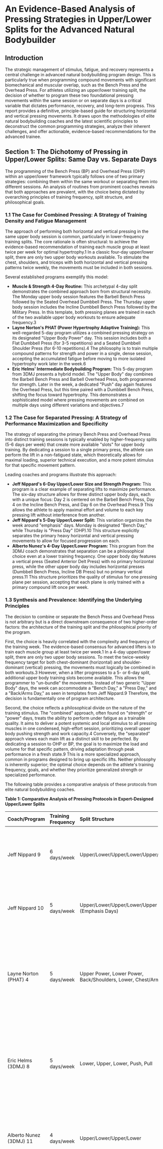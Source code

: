 

# **An Evidence-Based Analysis of Pressing Strategies in Upper/Lower Splits for the Advanced Natural Bodybuilder**

## **Introduction**

The strategic management of stimulus, fatigue, and recovery represents a central challenge in advanced natural bodybuilding program design. This is particularly true when programming compound movements with significant biomechanical and muscular overlap, such as the Bench Press and the Overhead Press. For athletes utilizing an upper/lower training split, the decision of whether to program these two foundational pressing movements within the same session or on separate days is a critical variable that dictates performance, recovery, and long-term progress. This report provides a definitive, principle-based guide for structuring horizontal and vertical pressing movements. It draws upon the methodologies of elite natural bodybuilding coaches and the latest scientific principles to deconstruct the common programming strategies, analyze their inherent challenges, and offer actionable, evidence-based recommendations for the advanced trainee.

## **Section 1: The Dichotomy of Pressing in Upper/Lower Splits: Same Day vs. Separate Days**

The programming of the Bench Press (BP) and Overhead Press (OHP) within an upper/lower framework typically follows one of two primary strategies: combining them within the same workout or separating them into different sessions. An analysis of routines from prominent coaches reveals that both approaches are prevalent, with the choice being dictated by overarching principles of training frequency, split structure, and philosophical goals.

### **1.1 The Case for Combined Pressing: A Strategy of Training Density and Fatigue Management**

The approach of performing both horizontal and vertical pressing in the same upper body session is common, particularly in lower-frequency training splits. The core rationale is often structural: to achieve the evidence-based recommendation of training each muscle group at least twice per week for optimal hypertrophy.1 In a classic four-day upper/lower split, there are only two upper body workouts available. To stimulate the chest, shoulders, and triceps with both horizontal and vertical pressing patterns twice weekly, the movements must be included in both sessions.

Several established programs exemplify this model:

* **Muscle & Strength 4-Day Routine:** This archetypal 4-day split demonstrates the combined approach born from structural necessity. The Monday upper body session features the Barbell Bench Press followed by the Seated Overhead Dumbbell Press. The Thursday upper body session includes the Incline Dumbbell Bench Press followed by the Military Press. In this template, both pressing planes are trained in each of the two available upper body workouts to ensure adequate frequency.3  
* **Layne Norton's PHAT (Power Hypertrophy Adaptive Training):** This well-regarded 5-day program utilizes a combined pressing strategy on its designated "Upper Body Power" day. This session includes both a Flat Dumbbell Press (for 3-5 repetitions) and a Seated Dumbbell Shoulder Press (for 6-10 repetitions).4 The philosophy is to train multiple compound patterns for strength and power in a single, dense session, accepting the accumulated fatigue before moving to more isolated hypertrophy work later in the week.6  
* **Eric Helms' Intermediate Bodybuilding Program:** This 5-day program from 3DMJ presents a hybrid model. The "Upper Body" day combines the Barbell Bench Press and Barbell Overhead Press, both programmed for strength. Later in the week, a dedicated "Push" day again features the Overhead Press, but this time paired with a Dumbbell Bench Press, shifting the focus toward hypertrophy. This demonstrates a sophisticated model where pressing movements are combined on multiple days using different variations and objectives.7

### **1.2 The Case for Separated Pressing: A Strategy of Performance Maximization and Specificity**

The strategy of separating the primary Bench Press and Overhead Press into distinct training sessions is typically enabled by higher-frequency splits (5-6 days per week) that create more available "slots" for upper body training. By dedicating a session to a single primary press, the athlete can perform the lift in a non-fatigued state, which theoretically allows for maximal loading, superior technical execution, and a more potent stimulus for that specific movement pattern.

Leading coaches and programs illustrate this approach:

* **Jeff Nippard's 6-Day Upper/Lower Size and Strength Program:** This program is a clear example of separating lifts to maximize performance. The six-day structure allows for three distinct upper body days, each with a unique focus: Day 2 is centered on the Barbell Bench Press, Day 4 on the Incline Bench Press, and Day 6 on the Overhead Press.9 This allows the athlete to apply maximal effort and volume to each key pressing lift without interference from another.  
* **Jeff Nippard's 5-Day Upper/Lower Split:** This variation organizes the week around "emphasis" days. Monday is designated "Bench Day," while Thursday is "Press Day" (OHP).10 This structure explicitly separates the primary heavy horizontal and vertical pressing movements to allow for focused progression on each.  
* **Alberto Nunez's 4-Day Upper/Lower Program:** This program from the 3DMJ coach demonstrates that separation can be a philosophical choice even at a lower training frequency. One upper body day features a vertical press (Seated Anterior Delt Press) with no primary horizontal press, while the other upper body day includes horizontal presses (Dumbbell Bench Press, Incline DB Press) but no primary vertical press.11 This structure prioritizes the quality of stimulus for one pressing plane per session, accepting that each plane is only trained with a primary compound lift once per week.

### **1.3 Synthesis and Prevalence: Identifying the Underlying Principles**

The decision to combine or separate the Bench Press and Overhead Press is not arbitrary but is a direct downstream consequence of two higher-order factors: the architecture of the training split and the philosophical priority of the program.

First, the choice is heavily correlated with the complexity and frequency of the training week. The evidence-based consensus for advanced lifters is to train each muscle group at least twice per week.1 In a 4-day upper/lower split, there are only two upper body sessions. To meet the twice-weekly frequency target for both chest-dominant (horizontal) and shoulder-dominant (vertical) pressing, the movements must logically be combined in both workouts.3 However, when a lifter progresses to a 5- or 6-day split, additional upper body training slots become available. This allows the programmer to "un-bundle" the movements. Instead of two generic "Upper Body" days, the week can accommodate a "Bench Day," a "Press Day," and a "Back/Arms Day," as seen in templates from Jeff Nippard.9 Therefore, the decision is fundamentally one of program architecture.

Second, the choice reflects a philosophical divide on the nature of the training stimulus. The "combined" approach, often found on "strength" or "power" days, treats the ability to perform under fatigue as a trainable quality. It aims to deliver a potent systemic and local stimulus to all pressing muscles in one condensed, high-effort session, prioritizing overall upper body pushing strength and work capacity.4 Conversely, the "separated" approach views each main lift as a distinct skill to be perfected. By dedicating a session to OHP or BP, the goal is to maximize the load and volume for that specific pattern, driving adaptation through peak performance in a fresh state.9 This is a more specialized approach, common in programs designed to bring up specific lifts. Neither philosophy is inherently superior; the optimal choice depends on the athlete's training frequency, goals, and whether they prioritize generalized strength or specialized performance.

The following table provides a comparative analysis of these protocols from elite natural bodybuilding coaches.

**Table 1: Comparative Analysis of Pressing Protocols in Expert-Designed Upper/Lower Splits**

| Coach/Program | Training Frequency | Split Structure | BP/OHP Placement | Implied Rationale/Philosophy |
| :---- | :---- | :---- | :---- | :---- |
| Jeff Nippard 9 | 6 days/week | Upper/Lower/Upper/Lower/Upper/Lower | **Separate Days:** BP, Incline BP, and OHP each have a dedicated upper body day. | Maximizing performance and specificity for each key lift by training it while fresh. Enabled by high training frequency. |
| Jeff Nippard 10 | 5 days/week | Upper/Lower/Upper/Lower/Upper (Emphasis Days) | **Separate Days:** "Bench Day" and "Press Day" are distinct workouts. | Lift specialization. Dedicating entire sessions to a primary compound movement to drive strength. |
| Layne Norton (PHAT) 4 | 5 days/week | Upper Power, Lower Power, Back/Shoulders, Lower, Chest/Arms | **Combined (on Power Day):** Flat DB Press and Seated DB Shoulder Press are on the same "Upper Body Power" day. | Training for power and work capacity. Intentionally training multiple compound patterns together under fatigue to drive adaptation. |
| Eric Helms (3DMJ) 8 | 5 days/week | Lower, Upper, Lower, Push, Pull | **Combined (on multiple days):** Day 2 (Upper) combines BB Bench and BB OHP. Day 4 (Push) combines DB Bench and BB OHP. | Hybrid approach. Combines lifts for both strength (Day 2\) and hypertrophy (Day 4\) using different variations to manage stimulus. |
| Alberto Nunez (3DMJ) 11 | 4 days/week | Upper/Lower/Upper/Lower | **Separate Days:** Upper 1 is vertical press-focused; Upper 2 is horizontal press-focused. | Prioritizing stimulus quality over frequency of movement pattern. Each pressing plane is trained fresh once per week. |
| Muscle & Strength 3 | 4 days/week | Upper/Lower/Upper/Lower | **Combined (on both upper days):** Both upper days contain a BP variation and an OHP variation. | Structural necessity. Required to achieve 2x/week frequency for both pressing patterns within a classic 4-day split. |

## **Section 2: Navigating the Challenges of Combined Pressing**

While combining the Bench Press and Overhead Press is a valid and common strategy, it presents a distinct set of challenges that must be managed programmatically. The primary issue stems from the significant muscular overlap between the two lifts, leading to an inevitable performance decrement in the second exercise performed.

### **2.1 The Inevitable Performance Decrement: Biomechanics and Fatigue**

The Overhead Press and Bench Press share the anterior deltoids and the triceps as primary and secondary movers, respectively.12 Performing one of these lifts to a high level of effort will induce both central nervous system fatigue and peripheral muscular fatigue in these shared muscle groups. Consequently, performance on the second lift of the session is unavoidably compromised. This phenomenon is widely reported in training forums, with lifters expressing frustration that their "bp really suffers after ohp and if I switch them around the reverse happens," noting they can only progress on the lift performed first in the workout.14

Despite this acute interference, a strong rationale exists for keeping both movements in a program. Strengthening the OHP has a significant positive carryover to the Bench Press. It specifically develops the anterior deltoids, which are crucial for driving the bar off the chest and through the mid-range, and the triceps, which are essential for lockout strength.13 For lifters whose sticking point in the bench press is in the middle of the lift or at lockout, a stronger OHP can be a powerful tool for breaking through plateaus.13 This long-term benefit often outweighs the short-term inconvenience of training one lift in a fatigued state.

### **2.2 Strategic Mitigation: A Programming Toolkit**

Advanced programming offers several effective strategies to manage the fatigue and interference associated with combined pressing, allowing for continued progress on both lifts.

* **Strategy 1: Prioritize and Sequence:** The most direct method is to perform the priority lift first in the session. If the primary goal is to increase the Bench Press, it should be the first exercise. If the focus is on building the Overhead Press, it should be performed first. This ensures the targeted movement receives maximal effort while the athlete is fresh.14  
* **Strategy 2: Alternate Priorities:** A more sophisticated approach involves alternating the lift order on a cyclical basis, such as weekly. In Week A, the Bench Press is performed first and heavy, while in Week B, the Overhead Press is performed first and heavy. This method, often discussed by experienced lifters, ensures that neither lift is chronically de-prioritized and allows for dedicated periods of progressive overload on each.14  
* **Strategy 3: Manipulate Intensity and Volume (Heavy/Light):** This is a cornerstone of intelligent program design. The first lift is performed for low repetitions at a high intensity (a "strength" focus), while the second lift is performed for higher repetitions at a lower intensity (a "hypertrophy" or "volume" focus). For instance, a session might pair a heavy 5x5 Bench Press with a 3x10 OHP. This avoids the unsustainable and counterproductive approach of attempting two maximal-effort pressing movements in one workout, a common recipe for stagnation and burnout.17  
* **Strategy 4: Vary the Exercise:** Using different variations of the lifts can effectively manage stress and stimulus. A heavy Barbell Bench Press could be paired with a lighter Dumbbell OHP, or a heavy Barbell OHP with a machine chest press. This alters stability demands, changes the specific stress on joints and connective tissues, and can target muscle fibers slightly differently. The Eric Helms Intermediate Program employs this by pairing a Barbell OHP with a Dumbbell Bench Press on its "Push" day.8

### **2.3 The "Productive Fatigue" Mindset Shift**

The frustration many lifters feel about the performance drop on the second exercise often stems from a psychological attachment to novice-style progression, where every lift is expected to increase linearly while fresh. Advanced training requires a shift in perspective. Expert commentary suggests the goal should be to "Get stronger while being weaker".14

Training a muscle in a pre-fatigued state is, in itself, a form of overload. It forces the neuromuscular system to adapt, potentially enhancing fiber recruitment and stimulating hypertrophy with less absolute weight, which can reduce cumulative joint stress over a long training career. The objective of the second exercise in a combined pressing session is not to set a new five-rep max. Rather, the goal is to accumulate *effective volume* and create a potent hypertrophy stimulus in muscles that are already fatigued.

Progress on this second lift must be redefined. It is not solely measured by adding weight to the bar. Progress can be defined as performing the same weight for more repetitions than the previous session, improving technical execution under fatigue, or completing the work with shorter rest periods. This reframes the "performance decrement" from a programmatic bug into an intentional feature. It builds the crucial attributes of work capacity and muscular endurance, which are hallmarks of an advanced physique. The issue is not that the second lift is weaker; the issue is the flawed expectation that it should be as strong as the first.

## **Section 3: High-Frequency Overhead Pressing (3x/Week): A Feasibility and Risk Analysis**

The concept of training the Overhead Press three times per week is a significant departure from conventional bodybuilding splits. While not a common year-round strategy, it is a valid, albeit high-risk, specialization tactic for an advanced natural bodybuilder aiming to bring up a lagging lift. Its implementation requires careful consideration of the trade-offs, risks, and necessary programmatic adjustments.

### **3.1 The Rationale and Prevalence of High-Frequency Pressing**

Training the OHP with this frequency is "acceptable" only under the specific context of a short-term specialization block. It is not a standard protocol for general hypertrophy. Evidence of this practice exists in specialized programs and among experienced lifters. The "Dreadnought Overhead Press Program," for example, is a purpose-built, 3x/week OHP routine designed specifically for advanced athletes seeking to break through pressing plateaus.18 Anecdotal reports from natural bodybuilders also describe positive results with a 3x/week OHP frequency, combining standard and paused variations within their sessions.19 Furthermore, coaching principles from experts like Dr. Mike Israetel suggest that smaller, more resilient muscle groups like the deltoids can potentially be trained with higher frequencies of 3-5 times per week, provided the total weekly volume is managed appropriately.20

### **3.2 The "Volume Budget" and Programmatic Sacrifice**

The most critical and frequently overlooked principle of high-frequency training is that it is not an *addition* to an existing program but a complete *reallocation* of finite training resources. Every athlete possesses a limited capacity for recovery, which can be conceptualized as a "weekly volume budget" for a given movement pattern. This is defined by their Maximum Recoverable Volume (MRV)—the maximum amount of training they can perform, recover from, and adapt positively to.21

A standard bodybuilding program might "spend" its weekly pressing budget on a balanced distribution of horizontal and vertical movements (e.g., 10 sets of bench press variations and 8 sets of overhead press variations). A 3x/week OHP specialization program, however, consumes the *entire* pressing budget. The Dreadnought program, for instance, explicitly and emphatically states: "**While you are following this program, do NOT do any other form of pressing**".18 This highlights the crucial, non-negotiable trade-off. The question is not "Can I add OHP 3x a week?" but rather, "Am I willing to cease all other forms of pressing, or reduce them to bare-minimum maintenance volume, for a dedicated 4-week block to prioritize my OHP?" This reframes the query from one of simple acceptability to one of strategic, zero-sum choice. High-frequency OHP is a tool for specialization, not a method for doing more of everything.

### **3.3 Managing the Risks: A Practical Implementation Guide**

Attempting a high-frequency pressing protocol without acknowledging the significant risks and prerequisites is a recipe for injury and burnout. Implementation must be systematic and cautious.

* **Prerequisite 1: Joint Health and Training History:** This type of programming is contraindicated for any individual with a history of shoulder, elbow, or wrist issues. The repetitive stress on these joints is immense. The Dreadnought program explicitly warns that it is only for athletes with several years of consistent, injury-free training experience.18  
* **Prerequisite 2: Structural Integrity (Upper Back and Core):** A high-frequency pressing program will ruthlessly expose any weakness in the supporting musculature. The upper back provides the stable "shelf" from which to press and prevents force leaks; a weak upper back will lead to compensatory patterns and potential injury.22 The core must be exceptionally strong to create a rigid platform for force transfer from the ground through the bar.12 High-frequency pressing programs must therefore include substantial volume for the upper back and core.  
* **Programming Consideration 1: Volume and Intensity Management:** Attempting to train to failure three times per week on the OHP is unsustainable. High-frequency success hinges on meticulous management of intensity. These programs typically utilize sub-maximal loads, often in the 60-85% of 1RM range.18 The Dreadnought program uses "speed triples" and advises stopping sets when bar velocity decreases, long before muscular failure is reached.18 This focus on bar speed over grinding reps is key to managing fatigue.  
* **Programming Consideration 2: It Must Be a Short-Term Block:** High-frequency specialization is, by its nature, a short-term strategy designed to elicit a specific adaptation before deloading to allow for supercompensation. The Dreadnought program is designed for 4-week blocks, followed by an entire week of complete rest from all pressing movements.18 This cyclical approach is non-negotiable for mitigating the high risk of overuse injuries, such as tendinopathies and joint impingement, and managing systemic fatigue.

## **Conclusion and Actionable Recommendations**

The optimal programming of the Bench Press and Overhead Press in an upper/lower split for a natural bodybuilder is not a matter of one superior method, but of selecting the strategy that aligns with the athlete's training frequency, goals, and recovery capacity.

The analysis reveals several key principles:

* The decision to combine or separate the Bench Press and Overhead Press is primarily dictated by the architecture of the training split. Lower-frequency (e.g., 4-day) splits often necessitate combining the lifts to achieve adequate training frequency for all pressing muscles, whereas higher-frequency (e.g., 5-6 day) splits allow for their separation.  
* When combining presses, the resulting performance decrement on the second exercise is an expected outcome that must be managed programmatically through strategic sequencing, alternating priorities, and manipulating intensity and volume (heavy/light). The focus should shift to accumulating effective volume under "productive fatigue."  
* High-frequency (3x/week) Overhead Pressing is a high-risk, short-term specialization tactic. It requires the athlete to reallocate their entire "pressing volume budget" to the OHP, sacrificing other pressing movements for the duration of the block.  
* Any high-frequency pressing protocol is high-risk and demands immaculate joint health, a strong supporting structure (upper back and core), and meticulous fatigue management through sub-maximal intensities and planned deloads.

Based on these principles, the following templates are recommended:

#### **For General Upper Body Development (4-Day Split)**

* **Recommendation:** Combine BP and OHP in both upper body sessions using a heavy/light or strength/hypertrophy model.  
* **Template:**  
  * **Upper Day A (Strength Focus):** Heavy Bench Press (e.g., 3 sets of 5 reps), Volume Overhead Press (e.g., 3 sets of 8-12 reps).  
  * **Upper Day B (Strength Focus):** Heavy Overhead Press (e.g., 3 sets of 5 reps), Volume Incline Bench Press (e.g., 3 sets of 8-12 reps).  
* **Rationale:** This structure ensures a twice-weekly frequency for both horizontal and vertical pressing planes while managing fatigue and providing both a strength and hypertrophy stimulus, aligning with principles from experienced lifters.17

#### **For General Upper Body Development (5-6 Day Split)**

* **Recommendation:** Separate the primary BP and OHP movements into dedicated focus days.  
* **Template (Based on 5-day model):**  
  * **Day 1:** Upper (Bench Press Focus)  
  * **Day 2:** Lower  
  * **Day 3:** Rest  
  * **Day 4:** Upper (Overhead Press Focus)  
  * **Day 5:** Lower  
* **Rationale:** This approach allows for maximal performance and progressive overload on each key lift, a strategy employed by elite coaches like Jeff Nippard when training frequency permits.9

#### **For OHP Specialization (4-6 Week Block)**

* **Recommendation:** Adopt a 3x/week OHP frequency while reducing all other pressing movements to maintenance volume or, ideally, eliminating them completely.  
* **Template (Simplified from specialized programs):**  
  * **Day 1 (Heavy):** Overhead Press (work up to a top set of 5), followed by triceps and upper back accessory work.  
  * **Day 2 (Dynamic):** Speed Overhead Press (e.g., 6 sets of 3 reps at 65-70% 1RM), followed by back and biceps accessory work.  
  * **Day 3 (Volume):** Overhead Press (e.g., 4 sets of 8-10 reps), followed by shoulder and triceps accessory work.  
* **Rationale:** This follows the principles of specialization by reallocating the entire "pressing volume budget" to the OHP.18 Athletes are strongly advised to ensure all prerequisites (excellent joint health, strong supporting musculature) are met before attempting such a demanding protocol.

#### **Works cited**

1. Upper/Lower Split: The Best Workout Plan? \- ISSA, accessed July 8, 2025, [https://www.issaonline.com/blog/post/upperlower-split-the-best-workout-plan](https://www.issaonline.com/blog/post/upperlower-split-the-best-workout-plan)  
2. Programming Guide MSP 3dmj-230327-020747 | PDF | Weight Training \- Scribd, accessed July 8, 2025, [https://www.scribd.com/document/673403948/Programming-Guide-Msp-3dmj-230327-020747](https://www.scribd.com/document/673403948/Programming-Guide-Msp-3dmj-230327-020747)  
3. Upper/Lower 4 Day Bodybuilding Workout | Muscle & Strength, accessed July 8, 2025, [https://www.muscleandstrength.com/workouts/upper-lower-4-day-gym-bodybuilding-workout](https://www.muscleandstrength.com/workouts/upper-lower-4-day-gym-bodybuilding-workout)  
4. This Is Layne Norton's PHAT Training, Explained | BarBend, accessed July 8, 2025, [https://barbend.com/phat-training/](https://barbend.com/phat-training/)  
5. PHAT Workout Program | Boostcamp App, accessed July 8, 2025, [https://www.boostcamp.app/coaches/layne-norton/phat](https://www.boostcamp.app/coaches/layne-norton/phat)  
6. PHAT: Power Hypertrophy Adaptive Training \- Biolayne, accessed July 8, 2025, [https://biolayne.com/articles/training/phat-power-hypertrophy-adaptive-training/](https://biolayne.com/articles/training/phat-power-hypertrophy-adaptive-training/)  
7. The Intermediate Bodybuilding Program \- Ripped Body, accessed July 8, 2025, [https://rippedbody.com/intermediate-bodybuilding-program/](https://rippedbody.com/intermediate-bodybuilding-program/)  
8. Intermediate Bodybuilding Program (by Eric Helms) | Boostcamp App, accessed July 8, 2025, [https://www.boostcamp.app/coaches/muscle-and-strength-pyramid/intermediate-bodybuilding-program](https://www.boostcamp.app/coaches/muscle-and-strength-pyramid/intermediate-bodybuilding-program)  
9. Jeff Nippard's UPPER LOWER Size And Strength Program REVIEW ..., accessed July 8, 2025, [https://fitbod.me/blog/jeff-nippard-upper-lower-size-and-strength-program-review/](https://fitbod.me/blog/jeff-nippard-upper-lower-size-and-strength-program-review/)  
10. The Best Upper/Lower Workout Split for Building Muscle \- Outlift, accessed July 8, 2025, [https://outlift.com/upper-lower-workout-split/](https://outlift.com/upper-lower-workout-split/)  
11. Alberto Nuñez Upper Lower Program | Boostcamp App, accessed July 8, 2025, [https://www.boostcamp.app/coaches/alberto-nunez/alberto-nu-ez-upper-lower-program](https://www.boostcamp.app/coaches/alberto-nunez/alberto-nu-ez-upper-lower-program)  
12. How To Overhead Press \+ Benefits, Variations and Exercise Tips \- Gymshark, accessed July 8, 2025, [https://www.gymshark.com/blog/article/how-to-overhead-press-benefits-variations-and-tips](https://www.gymshark.com/blog/article/how-to-overhead-press-benefits-variations-and-tips)  
13. Does Overhead Press Help Bench Press? | PowerliftingTechnique ..., accessed July 8, 2025, [https://powerliftingtechnique.com/does-overhead-press-help-bench-press/](https://powerliftingtechnique.com/does-overhead-press-help-bench-press/)  
14. Shoulders and bench press on same day. One suffers? : r/Fitness, accessed July 8, 2025, [https://www.reddit.com/r/Fitness/comments/9fbci7/shoulders\_and\_bench\_press\_on\_same\_day\_one\_suffers/](https://www.reddit.com/r/Fitness/comments/9fbci7/shoulders_and_bench_press_on_same_day_one_suffers/)  
15. Overhead Press \= STRONGER Bench Press \- YouTube, accessed July 8, 2025, [https://www.youtube.com/watch?v=vrmsY\_5vYAo](https://www.youtube.com/watch?v=vrmsY_5vYAo)  
16. Overhead Pressing for a Bigger and Safer Bench Press \- Elite FTS ..., accessed July 8, 2025, [https://www.elitefts.com/education/overhead-pressing-for-a-bigger-and-safer-bench-press/](https://www.elitefts.com/education/overhead-pressing-for-a-bigger-and-safer-bench-press/)  
17. PPL Bench Press and OHP on same day? : r/Fitness \- Reddit, accessed July 8, 2025, [https://www.reddit.com/r/Fitness/comments/6hlo4x/ppl\_bench\_press\_and\_ohp\_on\_same\_day/](https://www.reddit.com/r/Fitness/comments/6hlo4x/ppl_bench_press_and_ohp_on_same_day/)  
18. Dreadnought Overhead Press Program \- 4 Weeks to a Bigger Press ..., accessed July 8, 2025, [https://startingstrongman.com/2014/12/19/dreadnought-overhead-press-program/](https://startingstrongman.com/2014/12/19/dreadnought-overhead-press-program/)  
19. People who still do Ohp : r/naturalbodybuilding \- Reddit, accessed July 8, 2025, [https://www.reddit.com/r/naturalbodybuilding/comments/1i2sqpr/people\_who\_still\_do\_ohp/](https://www.reddit.com/r/naturalbodybuilding/comments/1i2sqpr/people_who_still_do_ohp/)  
20. Dr Mike Israetel talks about training frequency : r/bodybuilding \- Reddit, accessed July 8, 2025, [https://www.reddit.com/r/bodybuilding/comments/4m088n/dr\_mike\_israetel\_talks\_about\_training\_frequency/](https://www.reddit.com/r/bodybuilding/comments/4m088n/dr_mike_israetel_talks_about_training_frequency/)  
21. Dr. Mike Israetel's Training Tips for Hypertrophy : r/weightroom \- Reddit, accessed July 8, 2025, [https://www.reddit.com/r/weightroom/comments/6674a4/dr\_mike\_israetels\_training\_tips\_for\_hypertrophy/](https://www.reddit.com/r/weightroom/comments/6674a4/dr_mike_israetels_training_tips_for_hypertrophy/)  
22. The Biggest Weaknesses in Your Overhead Press \- Elite FTS ..., accessed July 8, 2025, [https://www.elitefts.com/education/the-biggest-weaknesses-in-your-overhead-press/](https://www.elitefts.com/education/the-biggest-weaknesses-in-your-overhead-press/)  
23. How to Build a Bigger Overhead Press (7-step Blueprint) \- Andy Baker, accessed July 8, 2025, [https://www.andybaker.com/how-to-build-a-bigger-overhead-press-7-step-blueprint/](https://www.andybaker.com/how-to-build-a-bigger-overhead-press-7-step-blueprint/)
